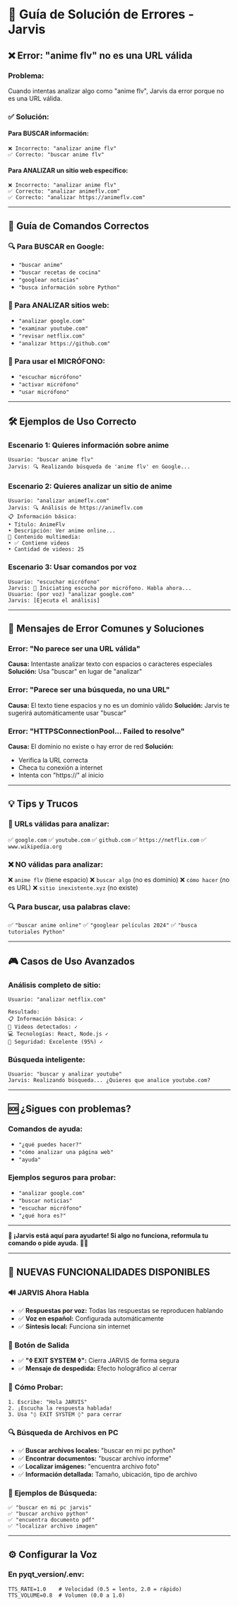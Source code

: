 # 🔧 Guía de Solución de Errores - Jarvis

## ❌ Error: "anime flv" no es una URL válida

### **Problema:**
Cuando intentas analizar algo como "anime flv", Jarvis da error porque no es una URL válida.

### **✅ Solución:**

#### **Para BUSCAR información:**
```
❌ Incorrecto: "analizar anime flv"
✅ Correcto: "buscar anime flv"
```

#### **Para ANALIZAR un sitio web específico:**
```
❌ Incorrecto: "analizar anime flv"
✅ Correcto: "analizar animeflv.com"
✅ Correcto: "analizar https://animeflv.com"
```

---

## 🎯 **Guía de Comandos Correctos**

### **🔍 Para BUSCAR en Google:**
- `"buscar anime"`
- `"buscar recetas de cocina"`
- `"googlear noticias"`
- `"busca información sobre Python"`

### **🔎 Para ANALIZAR sitios web:**
- `"analizar google.com"`
- `"examinar youtube.com"`
- `"revisar netflix.com"`
- `"analizar https://github.com"`

### **🎤 Para usar el MICRÓFONO:**
- `"escuchar micrófono"`
- `"activar micrófono"`
- `"usar micrófono"`

---

## 🛠️ **Ejemplos de Uso Correcto**

### **Escenario 1: Quieres información sobre anime**
```
Usuario: "buscar anime flv"
Jarvis: 🔍 Realizando búsqueda de 'anime flv' en Google...
```

### **Escenario 2: Quieres analizar un sitio de anime**
```
Usuario: "analizar animeflv.com"
Jarvis: 🔍 Análisis de https://animeflv.com
📋 Información básica:
• Título: AnimeFlv
• Descripción: Ver anime online...
🎥 Contenido multimedia:
• ✅ Contiene videos
• Cantidad de videos: 25
```

### **Escenario 3: Usar comandos por voz**
```
Usuario: "escuchar micrófono"
Jarvis: 🎤 Iniciating escucha por micrófono. Habla ahora...
Usuario: (por voz) "analizar google.com"
Jarvis: [Ejecuta el análisis]
```

---

## 🚨 **Mensajes de Error Comunes y Soluciones**

### **Error: "No parece ser una URL válida"**
**Causa:** Intentaste analizar texto con espacios o caracteres especiales
**Solución:** Usa "buscar" en lugar de "analizar"

### **Error: "Parece ser una búsqueda, no una URL"**
**Causa:** El texto tiene espacios y no es un dominio válido
**Solución:** Jarvis te sugerirá automáticamente usar "buscar"

### **Error: "HTTPSConnectionPool... Failed to resolve"**
**Causa:** El dominio no existe o hay error de red
**Solución:** 
- Verifica la URL correcta
- Checa tu conexión a internet
- Intenta con "https://" al inicio

---

## 💡 **Tips y Trucos**

### **🎯 URLs válidas para analizar:**
✅ `google.com`
✅ `youtube.com`
✅ `github.com`
✅ `https://netflix.com`
✅ `www.wikipedia.org`

### **❌ NO válidas para analizar:**
❌ `anime flv` (tiene espacio)
❌ `buscar algo` (no es dominio)
❌ `cómo hacer` (no es URL)
❌ `sitio inexistente.xyz` (no existe)

### **🔍 Para buscar, usa palabras clave:**
✅ `"buscar anime online"`
✅ `"googlear películas 2024"`
✅ `"busca tutoriales Python"`

---

## 🎮 **Casos de Uso Avanzados**

### **Análisis completo de sitio:**
```
Usuario: "analizar netflix.com"

Resultado:
📋 Información básica: ✓
🎥 Videos detectados: ✓
💻 Tecnologías: React, Node.js ✓
🔐 Seguridad: Excelente (95%) ✓
```

### **Búsqueda inteligente:**
```
Usuario: "buscar y analizar youtube"
Jarvis: Realizando búsqueda... ¿Quieres que analice youtube.com?
```

---

## 🆘 **¿Sigues con problemas?**

### **Comandos de ayuda:**
- `"¿qué puedes hacer?"`
- `"cómo analizar una página web"`
- `"ayuda"`

### **Ejemplos seguros para probar:**
- `"analizar google.com"`
- `"buscar noticias"`
- `"escuchar micrófono"`
- `"¿qué hora es?"`

---

**💬 ¡Jarvis está aquí para ayudarte! Si algo no funciona, reformula tu comando o pide ayuda.** 🤖✨

---

## 🎉 **NUEVAS FUNCIONALIDADES DISPONIBLES**

### 🔊 **JARVIS Ahora Habla**
- ✅ **Respuestas por voz:** Todas las respuestas se reproducen hablando
- ✅ **Voz en español:** Configurada automáticamente
- ✅ **Síntesis local:** Funciona sin internet

### 🚪 **Botón de Salida**
- ✅ **"◊ EXIT SYSTEM ◊":** Cierra JARVIS de forma segura
- ✅ **Mensaje de despedida:** Efecto holográfico al cerrar

### 🎯 **Cómo Probar:**
```
1. Escribe: "Hola JARVIS"
2. ¡Escucha la respuesta hablada!
3. Usa "◊ EXIT SYSTEM ◊" para cerrar
```

### 🔍 **Búsqueda de Archivos en PC**
- ✅ **Buscar archivos locales:** "buscar en mi pc python"
- ✅ **Encontrar documentos:** "buscar archivo informe"
- ✅ **Localizar imágenes:** "encuentra archivo foto"
- ✅ **Información detallada:** Tamaño, ubicación, tipo de archivo

### 📝 **Ejemplos de Búsqueda:**
```
✅ "buscar en mi pc jarvis"
✅ "buscar archivo python"
✅ "encuentra documento pdf"
✅ "localizar archivo imagen"
```

---

## ⚙️ **Configurar la Voz**

### **En pyqt_version/.env:**
```properties
TTS_RATE=1.0    # Velocidad (0.5 = lento, 2.0 = rápido)
TTS_VOLUME=0.8  # Volumen (0.0 a 1.0)
```
